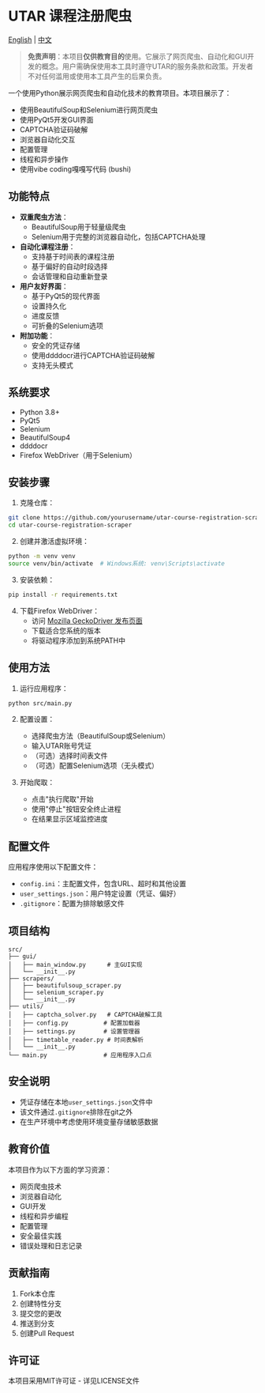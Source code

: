 # UTAR 课程注册爬虫

[English](README.md) | [中文](README.zh.md)

> **免责声明**：本项目**仅供教育目的**使用。它展示了网页爬虫、自动化和GUI开发的概念。用户需确保使用本工具时遵守UTAR的服务条款和政策。开发者不对任何滥用或使用本工具产生的后果负责。

一个使用Python展示网页爬虫和自动化技术的教育项目。本项目展示了：
- 使用BeautifulSoup和Selenium进行网页爬虫
- 使用PyQt5开发GUI界面
- CAPTCHA验证码破解
- 浏览器自动化交互
- 配置管理
- 线程和异步操作
- 使用vibe coding嘎嘎写代码 (bushi)

## 功能特点

- **双重爬虫方法**：
  - BeautifulSoup用于轻量级爬虫
  - Selenium用于完整的浏览器自动化，包括CAPTCHA处理
- **自动化课程注册**：
  - 支持基于时间表的课程注册
  - 基于偏好的自动时段选择
  - 会话管理和自动重新登录
- **用户友好界面**：
  - 基于PyQt5的现代界面
  - 设置持久化
  - 进度反馈
  - 可折叠的Selenium选项
- **附加功能**：
  - 安全的凭证存储
  - 使用ddddocr进行CAPTCHA验证码破解
  - 支持无头模式

## 系统要求

- Python 3.8+
- PyQt5
- Selenium
- BeautifulSoup4
- ddddocr
- Firefox WebDriver（用于Selenium）

## 安装步骤

1. 克隆仓库：
```bash
git clone https://github.com/yourusername/utar-course-registration-scraper.git
cd utar-course-registration-scraper
```

2. 创建并激活虚拟环境：
```bash
python -m venv venv
source venv/bin/activate  # Windows系统: venv\Scripts\activate
```

3. 安装依赖：
```bash
pip install -r requirements.txt
```

4. 下载Firefox WebDriver：
   - 访问 [Mozilla GeckoDriver 发布页面](https://github.com/mozilla/geckodriver/releases)
   - 下载适合您系统的版本
   - 将驱动程序添加到系统PATH中

## 使用方法

1. 运行应用程序：
```bash
python src/main.py
```

2. 配置设置：
   - 选择爬虫方法（BeautifulSoup或Selenium）
   - 输入UTAR账号凭证
   - （可选）选择时间表文件
   - （可选）配置Selenium选项（无头模式）

3. 开始爬取：
   - 点击"执行爬取"开始
   - 使用"停止"按钮安全终止进程
   - 在结果显示区域监控进度

## 配置文件

应用程序使用以下配置文件：

- `config.ini`：主配置文件，包含URL、超时和其他设置
- `user_settings.json`：用户特定设置（凭证、偏好）
- `.gitignore`：配置为排除敏感文件

## 项目结构

```
src/
├── gui/
│   ├── main_window.py      # 主GUI实现
│   └── __init__.py
├── scrapers/
│   ├── beautifulsoup_scraper.py
│   ├── selenium_scraper.py
│   └── __init__.py
├── utils/
│   ├── captcha_solver.py   # CAPTCHA破解工具
│   ├── config.py          # 配置加载器
│   ├── settings.py        # 设置管理器
│   ├── timetable_reader.py # 时间表解析
│   └── __init__.py
└── main.py                # 应用程序入口点
```

## 安全说明

- 凭证存储在本地`user_settings.json`文件中
- 该文件通过`.gitignore`排除在git之外
- 在生产环境中考虑使用环境变量存储敏感数据

## 教育价值

本项目作为以下方面的学习资源：
- 网页爬虫技术
- 浏览器自动化
- GUI开发
- 线程和异步编程
- 配置管理
- 安全最佳实践
- 错误处理和日志记录

## 贡献指南

1. Fork本仓库
2. 创建特性分支
3. 提交您的更改
4. 推送到分支
5. 创建Pull Request

## 许可证

本项目采用MIT许可证 - 详见LICENSE文件